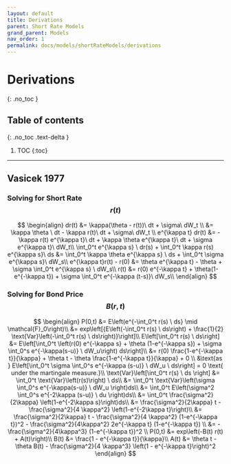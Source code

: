```yaml
---
layout: default
title: Derivations
parent: Short Rate Models
grand_parent: Models
nav_order: 1
permalink: docs/models/shortRateModels/derivations
---
```


# Derivations
{: .no_toc }

## Table of contents
{: .no_toc .text-delta }

1. TOC
{:toc}

---

## Vasicek 1977 

### Solving for Short Rate $$r(t)$$ 

$$
\begin{align}
dr(t) &= \kappa(\theta - r(t))\ dt + \sigma\ dW_t \\
&= \kappa \theta \ dt - \kappa r(t)\ dt + \sigma\ dW_t \\
e^{\kappa t} dr(t) &= -\kappa r(t) e^{\kappa t}\ dt + \kappa \theta e^{\kappa t}\ dt + \sigma e^{\kappa t}\ dW_t\\
\int_0^t e^{\kappa s} \ dr(s) + \int_0^t \kappa r(s) e^{\kappa s}\ ds &= \int_0^t \kappa \theta  e^{\kappa s} \ ds + \int_0^t \sigma e^{\kappa s}\ dW_s\\
e^{\kappa t}r(t) - r(0) &= \theta e^{\kappa t} - \theta + \sigma \int_0^t e^{\kappa s} \ dW_s\\
r(t) &= r(0) e^{-\kappa t} + \theta(1-e^{-\kappa t}) + \sigma \int_0^t e^{-\kappa (t-s)}\ dW_s\\
\end{align}
$$


### Solving for Bond Price $$B(r, t)$$ 

$$
\begin{align}
P(0,t) &= E\left(e^{-\int_0^t r(s) \ ds} \mid \mathcal{F}_0\right)\\
&= exp\left[{E\left(-\int_0^t r(s) \ ds\right) + \frac{1}{2} \text{Var}\left(-\int_0^t r(s) \ ds\right)}\right]\\
E\left[\int_0^t r(s) \ ds\right] &= E\left[\int_0^t \left(r(0) e^{-\kappa s} + \theta (1-e^{-\kappa s}) + \sigma \int_0^s e^{-\kappa(s-u)} \ dW_u\right) ds\right]\\
&= r(0) \frac{1-e^{-\kappa t}}{\kappa} + \theta t - \theta \frac{1-e^{-\kappa t}}{\kappa} + 0 \\
&\text{as } E\left[\int_0^t \sigma \int_0^s e^{-\kappa (s-u)} \ dW_u \ ds\right] = 0 \text{ under the martingale measure.}\\
\text{Var}\left[\int_0^t r(s) \ ds \right] &= \int_0^t \text{Var}\left(r(s)\right) \ ds\\
&= \int_0^t \text{Var}\left(\sigma \int_0^s e^{-\kappa(s-u)} \ dW_u \right)ds\\
&= \int_0^t E\left(\sigma^2 \int_0^s e^{-2\kappa (s-u)} \ du \right)ds\\
&= \int_0^t \frac{\sigma^2}{2\kappa} \left(1-e^{-2\kappa s}\right)ds\\
&= \frac{\sigma^2}{2\kappa} t - \frac{\sigma^2}{4 \kappa^2} \left(1-e^{-2\kappa t}\right)\\
&= \frac{\sigma^2}{2\kappa} t - \frac{\sigma^2}{4 \kappa^2} (1-e^{-\kappa t})^2 - \frac{\sigma^2}{4\kappa^2} 2e^{-\kappa t} (1-e^{-\kappa t}) \\
&= -\frac{\sigma^2}{4\kappa^3} (1-e^{-\kappa t})^2 \\
P(0,t) &= exp\left(-B(t) r(t) + A(t)\right)\\
B(t) &= \frac{1 - e^{-\kappa t}}{\kappa}\\
A(t) &= \theta t - \theta B(t) - \frac{\sigma^2}{4 \kappa^3} \left(1 - e^{-\kappa t}\right)^2
\end{align}
$$



